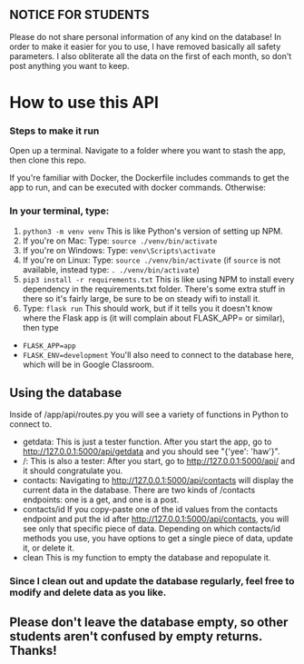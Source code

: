 ## NOTICE FOR STUDENTS
Please do not share personal information of any kind on the database! In order to make it easier for you to use,
I have removed basically all safety parameters. I also obliterate all the data on the first of each month, so 
don't post anything you want to keep.

# How to use this API

### Steps to make it run
Open up a terminal. Navigate to a folder where you want to stash the app, then clone this repo.

If you're familiar with Docker, the Dockerfile includes commands to get the app to run, 
and can be executed with docker commands. Otherwise:

### In your terminal, type:
1. `python3 -m venv venv`
This is like Python's version of setting up NPM.
1. If you're on Mac:
Type: `source ./venv/bin/activate`
1. If you're on Windows:
Type: `venv\Scripts\activate`
1. If you're on Linux:
Type: `source ./venv/bin/activate`
(if `source` is not available, instead type: `. ./venv/bin/activate`)
1. `pip3 install -r requirements.txt`
This is like using NPM to install every dependency in the requirements.txt folder. There's some extra stuff in there
so it's fairly large, be sure to be on steady wifi to install it.
1. Type: `flask run`
This should work, but if it tells you it doesn't know where the Flask app is (it will complain about FLASK_APP= or similar),
then type 
- `FLASK_APP=app`
- `FLASK_ENV=development`
You'll also need to connect to the database here, which will be in Google Classroom.

## Using the database
Inside of /app/api/routes.py you will see a variety of functions in Python to connect to.

- getdata: 
This is just a tester function. After you start the app, go to http://127.0.0.1:5000/api/getdata and 
you should see "{'yee': 'haw'}".
- /:
This is also a tester: After you start, go to http://127.0.0.1:5000/api/ and it should congratulate you.
- contacts:
Navigating to http://127.0.0.1:5000/api/contacts will display the current data in the database.
There are two kinds of /contacts endpoints: one is a get, and one is a post.
- contacts/id
If you copy-paste one of the id values from the contacts endpoint and put the id after http://127.0.0.1:5000/api/contacts, 
you will see only that specific piece of data.
Depending on which contacts/id methods you use, you have options to get a single piece of data, update it, or delete it.
- clean
This is my function to empty the database and repopulate it.

### Since I clean out and update the database regularly, feel free to modify and delete data as you like.
## Please don't leave the database empty, so other students aren't confused by empty returns. Thanks!